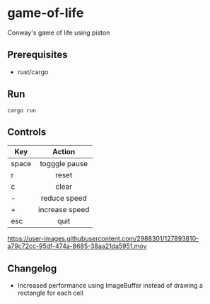 # game-of-life
Conway's game of life using piston

## Prerequisites
* rust/cargo


## Run
```
cargo run
```

## Controls
| Key | Action |
| ----|:------:|
| space | togggle pause |
| r     | reset |
| c     | clear |
| -     | reduce speed |
| +     | increase speed |
| esc   | quit |

https://user-images.githubusercontent.com/2988301/127893810-a79c72cc-95df-474a-8685-38aa21da5951.mov

## Changelog
* Increased performance using ImageBuffer instead of drawing a rectangle for each cell